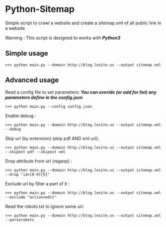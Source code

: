 Python-Sitemap
==============
Simple script to crawl a website and create a sitemap.xml of all public link in a website

Warning : This script is designed to works with ***Python3***

Simple usage
------------
	>>> python main.py --domain http://blog.lesite.us --output sitemap.xml

Advanced usage
--------------

Read a config file to set parameters:
***You can overide (or add for list) any parameters define in the config.json***

	>>> python main.py --config config.json

Enable debug :

	>>> python main.py --domain http://blog.lesite.us --output sitemap.xml --debug

Skip url (by extension) (skip pdf AND xml url):

	>>> python main.py --domain http://blog.lesite.us --output sitemap.xml --skipext pdf --skipext xml 

Drop attribute from url (regexp) :

	>>> python main.py --domain http://blog.lesite.us --output sitemap.xml --drop "id=[0-9]{5}"

Exclude url by filter a part of it :

	>>> python main.py --domain http://blog.lesite.us --output sitemap.xml --exclude "action=edit"

Read the robots.txt to ignore some url:

	>>> python main.py --domain http://blog.lesite.us --output sitemap.xml --parserobots
